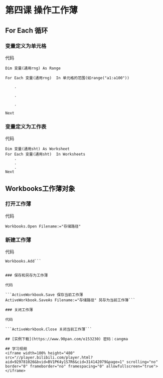 # 第四课 操作工作薄

## For Each 循环

### 变量定义为单元格

代码

```
Dim 变量(通用rng) As Range

For Each 变量(通用rng)  In 单元格的范围(如range("a1:a100"))

	.
	
	.
	
	.
	
Next
```

### 变量定义为工作表

代码

```
Dim 变量(通用sht) As Worksheet
For Each 变量(通用sht)  In Worksheets
	.
	.
	.
Next
```


## Workbooks工作薄对象

### 打开工作薄

代码

```Workbooks.Open Filename:="存储路径"```


### 新建工作薄

代码
```
Workbooks.Add```


### 保存和另存为工作薄

代码

```ActiveWorkbook.Save 保存当前工作薄
ActiveWorkbook.SaveAs Filename:="存储路径" 另存为当前工作簿```

### 关闭工作薄

代码

```ActiveWorkbook.Close 关闭当前工作薄```

## [实例下载](https://www.90pan.com/o153230) 密码：cangma

## 学习视频
<iframe width=100% height="480" src="//player.bilibili.com/player.html?aid=929781026&bvid=BV1PK4y1S7R6&cid=314142079&page=1" scrolling="no" border="0" frameborder="no" framespacing="0" allowfullscreen="true"> </iframe>



